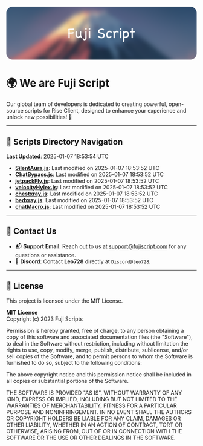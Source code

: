 ![Banner](.github/b.webp)

# 🌍 **We are Fuji Script**

Our global team of developers is dedicated to creating powerful, open-source scripts for Rise Client, designed to enhance your experience and unlock new possibilities! 🌟

---
<!-- SCRIPTS_NAVIGATION_START -->
## 📂 **Scripts Directory Navigation**

**Last Updated**: 2025-01-07 18:53:54 UTC

- **[SilentAura.js](scripts/SilentAura.js)**: Last modified on 2025-01-07 18:53:52 UTC
- **[ChatBypass.js](scripts/ChatBypass.js)**: Last modified on 2025-01-07 18:53:52 UTC
- **[jetpackFly.js](scripts/jetpackFly.js)**: Last modified on 2025-01-07 18:53:52 UTC
- **[velocityHylex.js](scripts/velocityHylex.js)**: Last modified on 2025-01-07 18:53:52 UTC
- **[chestxray.js](scripts/chestxray.js)**: Last modified on 2025-01-07 18:53:52 UTC
- **[bedxray.js](scripts/bedxray.js)**: Last modified on 2025-01-07 18:53:52 UTC
- **[chatMacro.js](scripts/chatMacro.js)**: Last modified on 2025-01-07 18:53:52 UTC

<!-- SCRIPTS_NAVIGATION_END -->

---

## 💬 **Contact Us**  
- 📬 **Support Email**: Reach out to us at [support@fujiscript.com](mailto:support@fujiscript.com) for any questions or assistance.  
- 💬 **Discord**: Contact **Leo728** directly at `Discord@leo728`.

---

## 📜 **License**

This project is licensed under the MIT License.  

**MIT License**  
Copyright (c) 2023 Fuji Scripts  

Permission is hereby granted, free of charge, to any person obtaining a copy of this software and associated documentation files (the "Software"), to deal in the Software without restriction, including without limitation the rights to use, copy, modify, merge, publish, distribute, sublicense, and/or sell copies of the Software, and to permit persons to whom the Software is furnished to do so, subject to the following conditions:  

The above copyright notice and this permission notice shall be included in all copies or substantial portions of the Software.  

THE SOFTWARE IS PROVIDED "AS IS", WITHOUT WARRANTY OF ANY KIND, EXPRESS OR IMPLIED, INCLUDING BUT NOT LIMITED TO THE WARRANTIES OF MERCHANTABILITY, FITNESS FOR A PARTICULAR PURPOSE AND NONINFRINGEMENT. IN NO EVENT SHALL THE AUTHORS OR COPYRIGHT HOLDERS BE LIABLE FOR ANY CLAIM, DAMAGES OR OTHER LIABILITY, WHETHER IN AN ACTION OF CONTRACT, TORT OR OTHERWISE, ARISING FROM, OUT OF OR IN CONNECTION WITH THE SOFTWARE OR THE USE OR OTHER DEALINGS IN THE SOFTWARE.  
